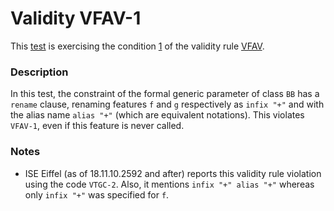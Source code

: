 # Validity VFAV-1

This [test](.) is exercising the condition [1](../Readme.md) of the validity rule [VFAV](../../vfav/Readme.md).

### Description

In this test, the constraint of the formal generic parameter of class `BB` has a `rename` clause, renaming features `f` and `g` respectively as `infix "+"` and with the alias name `alias "+"` (which are equivalent notations). This violates `VFAV-1`, even if this feature is never called.

### Notes

* ISE Eiffel (as of 18.11.10.2592 and after) reports this validity rule violation using the code `VTGC-2`. Also, it mentions `infix "+" alias "+"` whereas only `infix "+"` was specified for `f`.
